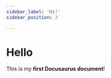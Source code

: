 ```yaml
---
sidebar_label: 'Hi!'
sidebar_position: 3

---
```


# Hello

This is my **first Docusaurus document**!